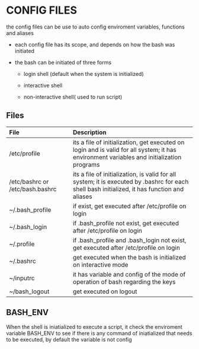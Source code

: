 # CONFIG FILES

the config files can be use to auto config enviroment variables, functions and aliases

- each config file has its scope, and depends on how the bash was initiated

- the bash can be initiated of three forms

    - login shell (default when the system is initialized)

    - interactive shell

    - non-interactive shell( used to run script)

## Files

| File         | Description |
|:-------------|:------------|
| /etc/profile | its a file of initialization, get executed on login and is valid for all system; it has environment variables and initialization programs |
| /etc/bashrc or /etc/bash.bashrc | its a file of initialization, is valid for all system; it is executed by .bashrc for each shell bash initialized, it has function and aliases |
| ~/.bash_profile | if exist, get executed after /etc/profile on login |
| ~/.bash_login | if .bash_profile not exist, get executed after /etc/profile on login |
| ~/.profile | if .bash_profile and .bash_login not exist, get executed after /etc/profile on login |
| ~/.bashrc | get executed when the bash is initialized on interactive mode |
| ~/inputrc | it has variable and config of the mode of operation of bash regarding the keys |
| ~/bash_logout | get executed on logout | 

## BASH_ENV

When the shell is iniatialized to execute a script, it check the enviroment variable BASH_ENV to see if there is any command of iniatialized that needs to be executed, by default the variable is not config